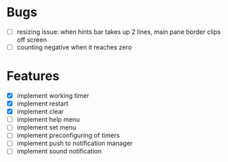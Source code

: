 # Bugs
- [ ] resizing issue: when hints bar takes up 2 lines, main pane border clips off screen
- [ ] counting negative when it reaches zero

# Features
- [x] implement working timer
- [x] implement restart
- [x] implement clear
- [ ] implement help menu
- [ ] implement set menu
- [ ] implement preconfiguring of timers
- [ ] implement push to notification manager
- [ ] implement sound notification

